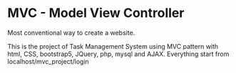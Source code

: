 # MVC - Model View Controller 
<p>Most conventional way to create a website.</p>
<p>This is the project of Task Management System using MVC pattern with html, CSS, bootstrap5, JQuery, php, mysql and AJAX. Everything start from localhost/mvc_project/login</p>

